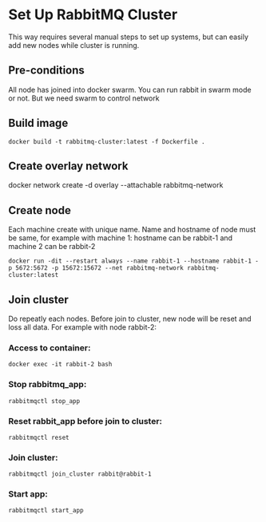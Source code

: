 # Set Up RabbitMQ Cluster
This way requires several manual steps to set up systems, but can easily add new nodes while cluster is running.

## Pre-conditions
All node has joined into docker swarm.
You can run rabbit in swarm mode or not. But we need swarm to control network

## Build image
```
docker build -t rabbitmq-cluster:latest -f Dockerfile .
```
## Create overlay network
docker network create -d overlay --attachable rabbitmq-network

## Create node
Each machine create with unique name. 
Name and hostname of node must be same, for example with machine 1: hostname can be rabbit-1 and machine 2 can be rabbit-2
```
docker run -dit --restart always --name rabbit-1 --hostname rabbit-1 -p 5672:5672 -p 15672:15672 --net rabbitmq-network rabbitmq-cluster:latest
```
## Join cluster
Do repeatly each nodes. Before join to cluster, new node will be reset and loss all data.
For example with node rabbit-2:

### Access to container:
```
docker exec -it rabbit-2 bash
```
### Stop rabbitmq_app:
```
rabbitmqctl stop_app
```
### Reset rabbit_app before join to cluster:
```
rabbitmqctl reset
```
### Join cluster:
```
rabbitmqctl join_cluster rabbit@rabbit-1
```
### Start app:
```
rabbitmqctl start_app
```
